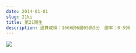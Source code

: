```yaml
---
date: 2014-01-01
slug: 21ki
title: 第21期生
description: 通算成績：166戦96勝65負5分　勝率：0.596
---
```


![](/images/uploads/21ki-group-photo.jpg)
